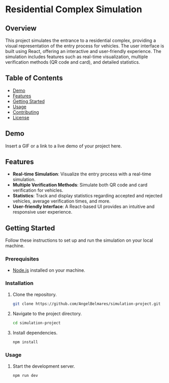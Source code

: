 # Residential Complex Simulation

## Overview

This project simulates the entrance to a residential complex, providing a visual representation of the entry process for vehicles. The user interface is built using React, offering an interactive and user-friendly experience. The simulation includes features such as real-time visualization, multiple verification methods (QR code and card), and detailed statistics.

## Table of Contents

- [Demo](#demo)
- [Features](#features)
- [Getting Started](#getting-started)
- [Usage](#usage)
- [Contributing](#contributing)
- [License](#license)

## Demo

Insert a GIF or a link to a live demo of your project here.

## Features

- **Real-time Simulation**: Visualize the entry process with a real-time simulation.
- **Multiple Verification Methods**: Simulate both QR code and card verification for vehicles.
- **Statistics**: Track and display statistics regarding accepted and rejected vehicles, average verification times, and more.
- **User-friendly Interface**: A React-based UI provides an intuitive and responsive user experience.

## Getting Started

Follow these instructions to set up and run the simulation on your local machine.

### Prerequisites

- [Node.js](https://nodejs.org/) installed on your machine.

### Installation

1. Clone the repository.

   ```bash
   git clone https://github.com/AngelBelmares/simulation-project.git

2. Navigate to the project directory.

    ```bash
    cd simulation-project

3. Install dependencies.

    ```bash
    npm install

### Usage

1. Start the development server.

    ```bash
    npm run dev
ㅤ
ㅤ
ㅤㅤ
ㅤ
